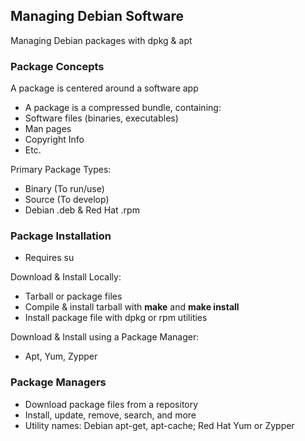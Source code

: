 ## Managing Debian Software
Managing Debian packages with dpkg & apt

### Package Concepts
A package is centered around a software app
- A package is a compressed bundle, containing:
- Software files (binaries, executables)
- Man pages
- Copyright Info
- Etc.

Primary Package Types:
- Binary (To run/use)
- Source (To develop)
-  Debian .deb & Red Hat .rpm

### Package Installation
- Requires su

Download & Install Locally:
- Tarball or package files
- Compile & install tarball with __make__ and __make install__
- Install package file with dpkg or rpm utilities

Download & Install using a Package Manager:
- Apt, Yum, Zypper

### Package Managers
- Download package files from a repository
- Install, update, remove, search, and more
- Utility names: Debian apt-get, apt-cache; Red Hat Yum or Zypper
